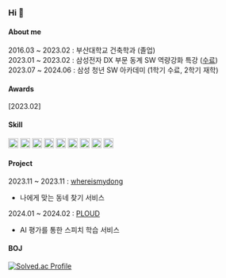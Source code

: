 ### Hi 👋


#### About me
2016.03 ~ 2023.02 : 부산대학교 건축학과 (졸업)</br>
2023.01 ~ 2023.02 : 삼성전자 DX 부문 동계 SW 역량강화 특강 ([수료](./삼성전자DX_알고리즘특강_수료증.jpg))</br>
2023.07 ~ 2024.06 : 삼성 청년 SW 아카데미 (1학기 수료, 2학기 재학)

#### Awards
[2023.02]

#### Skill
<img src="https://img.shields.io/badge/java-007396?style=for-the-badge&logo=java&logoColor=white" height="20"> <img src="https://img.shields.io/badge/spring-6DB33F?style=for-the-badge&logo=spring&logoColor=white" height="20"> <img src="https://img.shields.io/badge/springboot-6DB33F?style=for-the-badge&logo=springboot&logoColor=white" height="20"> <img src="https://img.shields.io/badge/mysql-4479A1?style=for-the-badge&logo=mysql&logoColor=white" height="20"> <img src="https://img.shields.io/badge/html5-E34F26?style=for-the-badge&logo=css3&logoColor=white" height="20"> <img src="https://img.shields.io/badge/css3-1572B6?style=for-the-badge&logo=css3&logoColor=white" height="20"> <img src="https://img.shields.io/badge/javascript-F7DF1E?style=for-the-badge&logo=javascript&logoColor=black" height="20"> <img src="https://img.shields.io/badge/vue.js-4FC08D?style=for-the-badge&logo=vue.js&logoColor=white" height="20"> <img src="https://img.shields.io/badge/react-61DAFB?style=for-the-badge&logo=react&logoColor=black" height="20">


#### Project
2023.11 ~ 2023.11 : [whereismydong](https://github.com/0dyk/whereismydong)  
- 나에게 맞는 동네 찾기 서비스


2024.01 ~ 2024.02 : [PLOUD](https://github.com/0dyk/ploud)
- AI 평가를 통한 스피치 학습 서비스


#### BOJ
[![Solved.ac Profile](http://mazassumnida.wtf/api/v2/generate_badge?boj=zerodyk)](https://solved.ac/zerodyk/)
